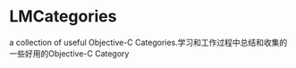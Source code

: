 # LMCategories
 a collection of useful Objective-C Categories.学习和工作过程中总结和收集的一些好用的Objective-C Category
